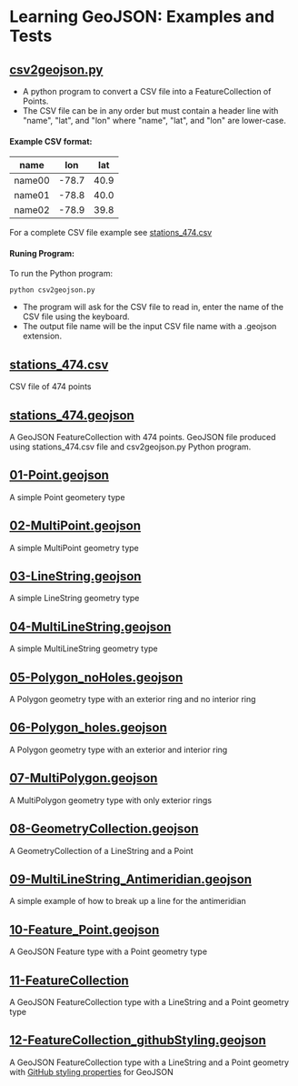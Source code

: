 

# Learning GeoJSON: Examples and Tests

## [csv2geojson.py](https://github.com/bclayton-usgs/coding_sandbox/blob/master/geojson/csv2geojson.py)
* A python program to convert a CSV file into a FeatureCollection of Points.
* The CSV file can be in any order but must contain a header line with "name", "lat", and "lon" where "name", "lat", and "lon" are lower-case.

#### Example CSV format:
| name    | lon   | lat  |
| ----    | ----  | ---- |
| name00  | -78.7 | 40.9 | 
| name01  | -78.8 | 40.0 |
| name02  | -78.9 | 39.8 |

For a complete CSV file example see [stations_474.csv](https://github.com/bclayton-usgs/coding_sandbox/blob/master/geojson/stations_474.csv)

#### Runing Program:
To run the Python program:
``` 
python csv2geojson.py 
```

* The program will ask for the CSV file to read in, enter the name of the CSV file using the keyboard.
* The output file name will be the input CSV file name with a .geojson extension.


## [stations_474.csv](https://github.com/bclayton-usgs/coding_sandbox/blob/master/geojson/stations_474.csv)
CSV file of 474 points

## [stations_474.geojson](https://github.com/bclayton-usgs/coding_sandbox/blob/master/geojson/stations_474.geojson)
A GeoJSON FeatureCollection with 474 points. GeoJSON file produced using stations_474.csv file and csv2geojson.py Python program.


## [01-Point.geojson](https://github.com/bclayton-usgs/coding_sandbox/blob/master/geojson/01-Point.geojson)
A simple Point geometery type

## [02-MultiPoint.geojson](https://github.com/bclayton-usgs/coding_sandbox/blob/master/geojson/02-MultiPoint.geojson)
A simple MultiPoint geometry type

## [03-LineString.geojson](https://github.com/bclayton-usgs/coding_sandbox/blob/master/geojson/03-LineString.geojson)
A simple LineString geometry type

## [04-MultiLineString.geojson](https://github.com/bclayton-usgs/coding_sandbox/blob/master/geojson/04-MultiLineString.geojson)
A simple MultiLineString geometry type

## [05-Polygon_noHoles.geojson](https://github.com/bclayton-usgs/coding_sandbox/blob/master/geojson/05-Polygon_noHoles.geojson)
A Polygon geometry type with an exterior ring and no interior ring

## [06-Polygon_holes.geojson](https://github.com/bclayton-usgs/coding_sandbox/blob/master/geojson/06-Polygon_holes.geojson)
A Polygon geometry type with an exterior and interior ring

## [07-MultiPolygon.geojson](https://github.com/bclayton-usgs/coding_sandbox/blob/master/geojson/07-MultiPolygon.geojson)
A MultiPolygon geometry type with only exterior rings

## [08-GeometryCollection.geojson](https://github.com/bclayton-usgs/coding_sandbox/blob/master/geojson/08-GeometryCollection.geojson)
A GeometryCollection of a LineString and a Point

## [09-MultiLineString_Antimeridian.geojson](https://github.com/bclayton-usgs/coding_sandbox/blob/master/geojson/09-MultiLineString_Antimeridian.geojson)
A simple example of how to break up a line for the antimeridian

## [10-Feature_Point.geojson](https://github.com/bclayton-usgs/coding_sandbox/blob/master/geojson/10-Feature_Point.geojson)
A GeoJSON Feature type with a Point geometry type

## [11-FeatureCollection](https://github.com/bclayton-usgs/coding_sandbox/blob/master/geojson/11-FeatureCollection.geojson)
A GeoJSON FeatureCollection type with a LineString and a Point geometry type 

## [12-FeatureCollection_githubStyling.geojson](https://github.com/bclayton-usgs/coding_sandbox/blob/master/geojson/12-FeatureCollection_githubStyling.geojson)
A GeoJSON FeatureCollection type with a LineString and a Point geometry with [GitHub styling properties](https://help.github.com/articles/mapping-geojson-files-on-github/#styling-features) for GeoJSON


